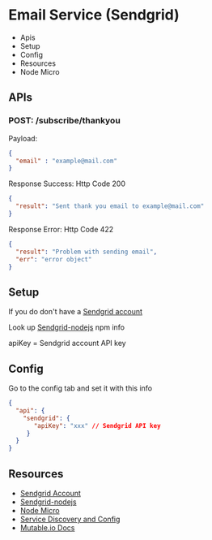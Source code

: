 Email Service (Sendgrid)
===

- Apis
- Setup
- Config
- Resources
- Node Micro


APIs
---

### POST: /subscribe/thankyou

Payload:

```json
{
  "email" : "example@mail.com"
}
```

Response Success:
Http Code 200

```json
{
  "result": "Sent thank you email to example@mail.com"
}
```

Response Error:
Http Code 422

```json
{
  "result": "Problem with sending email",
  "err": "error object"
}
```

Setup
---

If you do don't have a [Sendgrid account](https://sendgrid.com)


Look up [Sendgrid-nodejs](https://github.com/sendgrid/sendgrid-nodejs#usage) npm info

apiKey = Sendgrid account API key


Config
---

Go to the config tab and set it with this info

```json
{
  "api": {
    "sendgrid": {
       "apiKey": "xxx" // Sendgrid API key
     }
  }
}
```

Resources
---
- [Sendgrid Account](https://sendgrid.com)
- [Sendgrid-nodejs](https://github.com/sendgrid/sendgrid-nodejs#usage)
- [Node Micro](https://github.com/mutable/node-micro)
- [Service Discovery and Config](https://github.com/mutable/app-launch-page)
- [Mutable.io Docs](https://github.com/mutable/Docs)
